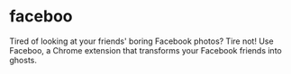 # faceboo
Tired of looking at your friends' boring Facebook photos? Tire not! Use Faceboo, a Chrome extension that transforms your Facebook friends into ghosts.
